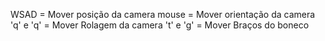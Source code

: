 WSAD      = Mover posição da camera
mouse     = Mover orientação da camera
'q' e 'q' = Mover Rolagem da camera
't' e 'g' = Mover Braços do boneco